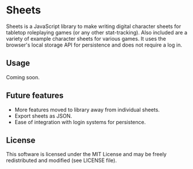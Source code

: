 # Sheets

Sheets is a JavaScript library to make writing digital character
sheets for tabletop roleplaying games (or any other
stat-tracking). Also included are a variety of example character
sheets for various games. It uses the browser's local storage API for
persistence and does not require a log in.

## Usage

Coming soon.

## Future features

* More features moved to library away from individual sheets.
* Export sheets as JSON.
* Ease of integration with login systems for persistence.

## License

This software is licensed under the MIT License and may be freely
redistributed and modified (see LICENSE file).